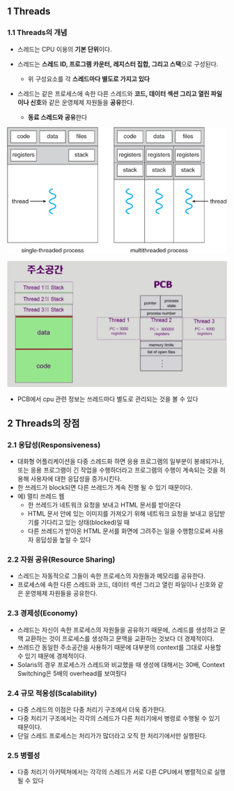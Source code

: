 ## 1 Threads



### 1.1 Threads의 개념

* 스레드는  CPU 이용의 **기본 단위**이다.
* 스레드는 **스레드 ID, 프로그램 카운터, 레지스터 집합, 그리고 스택**으로 구성된다.
  * 위 구성요소를 각 **스레드마다 별도로 가지고 있다**

* 스레드는 같은 프로세스에 속한 다른 스레드와 **코드, 데이터 섹션 그리고 열린 파일이나 신호**와 같은 운영체제 자원들을 **공유**한다.
  * **동료 스레드와 공유**한다


![단일 및 다중 스레드 프로세스](./images/Thread.jpg)

![주소공간 PCB](./images/image-20210415183715975.png)

* PCB에서 cpu 관련 정보는 쓰레드마다 별도로 관리되는 것을 볼 수 있다



## 2 Threads의 장점



### 2.1 응답성(Responsiveness)

* 대화형 어플리케이션을 다중 스레드화 하면 응용 프로그램의 일부분이 봉쇄되거나, 또는 응용 프로그램이 긴 작업을 수행하더라고 프로그램의 수행이 계속되는 것을 허용해 사용자에 대한 응답성을 증가시킨다.
* 한 쓰레드가 block되면 다른 쓰레드가 계속 진행 될 수 있기 때문이다.
* 예) 멀티 쓰레드 웹
  * 한 쓰레드가 네트워크 요청을 보내고 HTML 문서를 받아온다
  * HTML 문서 안에 있는 이미지를 가져오기 위해 네트워크 요청을 보내고 응답받기를 기다리고 있는 상태(blocked)일 때 
  * 다른 쓰레드가 받아온 HTML 문서를 화면에 그려주는 일을 수행함으로써 사용자 응답성을 높일 수 있다




### 2.2 자원 공유(Resource Sharing)

* 스레드는 자동적으로 그들이 속한 프로세스의 자원들과 메모리를 공유한다.
* 프로세스에 속한 다른 스레드와 코드, 데이터 섹션 그리고 열린 파일이나 신호와 같은 운영체제 자원들을 공유한다.



### 2.3 경제성(Economy)

* 스레드는 자신이 속한 프로세스의 자원들을 공유하기 때문에, 스레드를 생성하고 문맥 교환하는 것이 프로세스를 생성하고 문맥을 교환하는 것보다 더 경제적이다.
* 쓰레드간 동일한 주소공간을 사용하기 때문에 대부분의 context를 그대로 사용할 수 있기 때문에 경제적이다.
* Solaris의 경우 프로세스가 스레드와 비교했을 때 생성에 대해서는 30배, Context Switching은 5배의 overhead를 보여줬다



### 2.4 규모 적응성(Scalability)

* 다중 스레드의 이점은 다중 처리기 구조에서 더욱 증가한다. 
* 다중 처리기 구조에서는 각각의 스레드가 다른 처리기에서 병령로 수행될 수 있기 때문이다.
* 단일 스레드 프로세스는 처리가가 많더라고 오직 한 처리기에서만 실행된다.



### 2.5 병렬성

* 다중 처리기 아키텍쳐에서는 각각의 스레드가 서로 다른 CPU에서 병렬적으로 실행될 수 있다